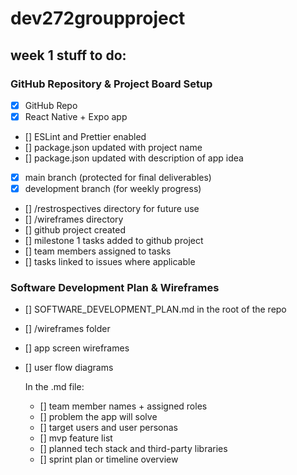 # dev272groupproject

## week 1 stuff to do:

### GitHub Repository & Project Board Setup
- [x] GitHub Repo
- [x] React Native + Expo app
- [] ESLint and Prettier enabled
- [] package.json updated with project name
- [] package.json updated with description of app idea
- [x] main branch (protected for final deliverables)
- [x] development branch (for weekly progress)
- [] /restrospectives directory for future use
- [] /wireframes directory
- [] github project created
- [] milestone 1 tasks added to github project
- [] team members assigned to tasks
- [] tasks linked to issues where applicable

### Software Development Plan & Wireframes
- [] SOFTWARE_DEVELOPMENT_PLAN.md in the root of the repo
- [] /wireframes folder
- [] app screen wireframes
- [] user flow diagrams

  In the .md file:
  - [] team member names + assigned roles
  - [] problem the app will solve
  - [] target users and user personas
  - [] mvp feature list
  - [] planned tech stack and third-party libraries
  - [] sprint plan or timeline overview
  
